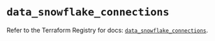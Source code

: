 # `data_snowflake_connections`

Refer to the Terraform Registry for docs: [`data_snowflake_connections`](https://registry.terraform.io/providers/snowflake-labs/snowflake/1.0.0/docs/data-sources/connections).
